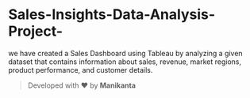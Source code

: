# Sales-Insights-Data-Analysis-Project-
we have created a Sales Dashboard using Tableau by analyzing a given dataset that contains information about sales, revenue, market regions, product performance, and customer details.



> Developed with ❤️ by **Manikanta**
